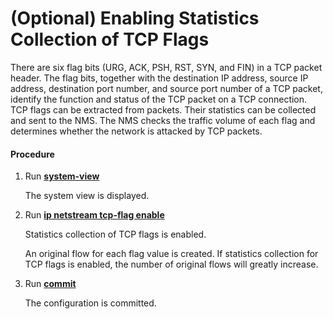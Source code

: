 (Optional) Enabling Statistics Collection of TCP Flags
======================================================

There are six flag bits (URG, ACK, PSH, RST, SYN, and FIN) in a TCP packet header. The flag bits, together with the destination IP address, source IP address, destination port number, and source port number of a TCP packet, identify the function and status of the TCP packet on a TCP connection. TCP flags can be extracted from packets. Their statistics can be collected and sent to the NMS. The NMS checks the traffic volume of each flag and determines whether the network is attacked by TCP packets.

#### Procedure

1. Run [**system-view**](cmdqueryname=system-view)
   
   
   
   The system view is displayed.
2. Run [**ip netstream tcp-flag enable**](cmdqueryname=ip+netstream+tcp-flag+enable)
   
   
   
   Statistics collection of TCP flags is enabled.
   
   
   
   An original flow for each flag value is created. If statistics collection for TCP flags is enabled, the number of original flows will greatly increase.
3. Run [**commit**](cmdqueryname=commit)
   
   
   
   The configuration is committed.